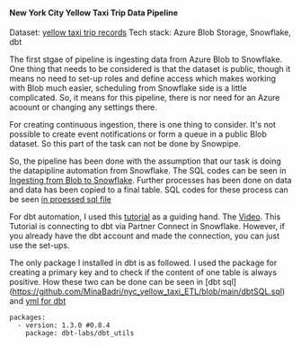 #### New York City Yellow Taxi Trip Data Pipeline


Dataset: [yellow taxi trip records](https://learn.microsoft.com/en-us/azure/open-datasets/dataset-taxi-yellow?tabs=azureml-opendatasets)
Tech stack: Azure Blob Storage, Snowflake, dbt

The first stgae of pipeline is ingesting data from Azure Blob to Snowflake. One thing that needs to be considered is that the dataset is public, though it means no need to set-up roles and define access which makes working with Blob much easier, scheduling from Snowflake side is a little complicated. So, it means for this pipeline, there is nor need for an Azure acoount or changing any settings there.


For creating continuous ingestion, there is one thing to consider. It's not possible to create event notifications or form a queue in a public Blob dataset. So this part of the task can not be done by Snowpipe. 


So, the pipeline has been done with the assumption that our task is doing the datapipline automation from Snowflake. The SQL codes can be seen in  [Ingesting from Blob to Snowflake](https://github.com/MinaBadri/nyc_yellow_taxi_ETL/blob/main/nyc-taxi.sql). Further processes has been done on data and data has been copied to a final table. SQL codes for these process can be seen [in proessed sql file](https://github.com/MinaBadri/nyc_yellow_taxi_ETL/blob/main/processed.sql)


For dbt automation, I used this [tutorial](https://quickstarts.snowflake.com/guide/data_teams_with_dbt_cloud/#0) as a guiding hand. The [Video](https://www.youtube.com/watch?v=84RA7TuhCpg). This Tutorial is connecting to dbt via Partner Connect in Snowflake. However, if you already have the dbt account and made the connection, you can just use the set-ups. 

The only package I installed in dbt is as followed. I used the package for creating a primary key and to check if the content of one table is always positive. How these two can be done can be seen in [dbt sql] (https://github.com/MinaBadri/nyc_yellow_taxi_ETL/blob/main/dbtSQL.sql) and [yml for dbt](https://github.com/MinaBadri/nyc_yellow_taxi_ETL/blob/main/columns-test.yml) 

```
packages:
  - version: 1.3.0 #0.8.4
    package: dbt-labs/dbt_utils
```






